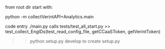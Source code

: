 from root dir start with:

python -m collectVerintAPI+Analytics.main 

code entry ./main.py
calls tests/test_all_start.py >> test_collect_EngIDs(test_read_config_file, getCCaaSToken, getVerintToken)

>> python setup.py develop 
to create setup.py
